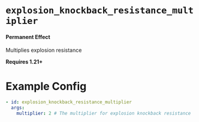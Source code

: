 # `explosion_knockback_resistance_multiplier`
#### Permanent Effect

Multiplies explosion resistance

**Requires 1.21+**

# Example Config
```yaml
- id: explosion_knockback_resistance_multiplier
  args:
    multiplier: 2 # The multiplier for explosion knockback resistance
```